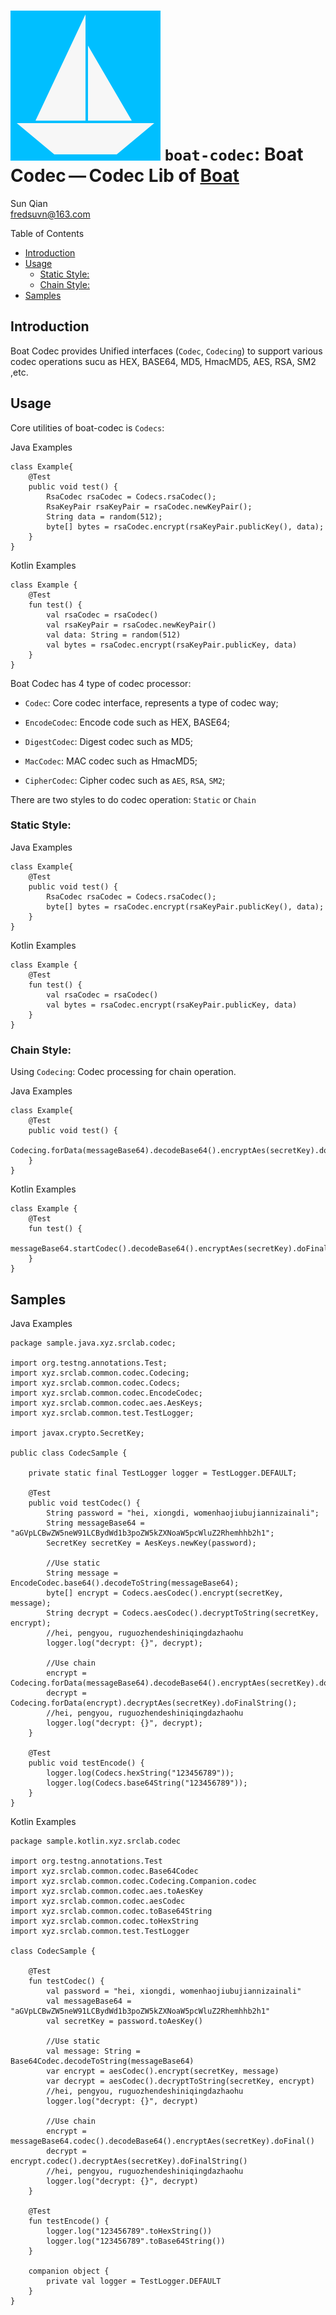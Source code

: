 # <span class="image">![Boat Codec](../../logo.svg)</span> `boat-codec`: Boat Codec — Codec Lib of [Boat](../../README.md)

<span id="author" class="author">Sun Qian</span>  
<span id="email" class="email"><fredsuvn@163.com></span>  

Table of Contents

-   [Introduction](#_introduction)
-   [Usage](#_usage)
    -   [Static Style:](#_static_style)
    -   [Chain Style:](#_chain_style)
-   [Samples](#_samples)

## Introduction

Boat Codec provides Unified interfaces (`Codec`, `Codecing`) to support
various codec operations sucu as HEX, BASE64, MD5, HmacMD5, AES, RSA,
SM2 ,etc.

## Usage

Core utilities of boat-codec is `Codecs`:

Java Examples

    class Example{
        @Test
        public void test() {
            RsaCodec rsaCodec = Codecs.rsaCodec();
            RsaKeyPair rsaKeyPair = rsaCodec.newKeyPair();
            String data = random(512);
            byte[] bytes = rsaCodec.encrypt(rsaKeyPair.publicKey(), data);
        }
    }

Kotlin Examples

    class Example {
        @Test
        fun test() {
            val rsaCodec = rsaCodec()
            val rsaKeyPair = rsaCodec.newKeyPair()
            val data: String = random(512)
            val bytes = rsaCodec.encrypt(rsaKeyPair.publicKey, data)
        }
    }

Boat Codec has 4 type of codec processor:

-   `Codec`: Core codec interface, represents a type of codec way;

-   `EncodeCodec`: Encode code such as HEX, BASE64;

-   `DigestCodec`: Digest codec such as MD5;

-   `MacCodec`: MAC codec such as HmacMD5;

-   `CipherCodec`: Cipher codec such as `AES`, `RSA`, `SM2`;

There are two styles to do codec operation: `Static` or `Chain`

### Static Style:

Java Examples

    class Example{
        @Test
        public void test() {
            RsaCodec rsaCodec = Codecs.rsaCodec();
            byte[] bytes = rsaCodec.encrypt(rsaKeyPair.publicKey(), data);
        }
    }

Kotlin Examples

    class Example {
        @Test
        fun test() {
            val rsaCodec = rsaCodec()
            val bytes = rsaCodec.encrypt(rsaKeyPair.publicKey, data)
        }
    }

### Chain Style:

Using `Codecing`: Codec processing for chain operation.

Java Examples

    class Example{
        @Test
        public void test() {
            Codecing.forData(messageBase64).decodeBase64().encryptAes(secretKey).doFinal();
        }
    }

Kotlin Examples

    class Example {
        @Test
        fun test() {
            messageBase64.startCodec().decodeBase64().encryptAes(secretKey).doFinal()
        }
    }

## Samples

Java Examples

    package sample.java.xyz.srclab.codec;

    import org.testng.annotations.Test;
    import xyz.srclab.common.codec.Codecing;
    import xyz.srclab.common.codec.Codecs;
    import xyz.srclab.common.codec.EncodeCodec;
    import xyz.srclab.common.codec.aes.AesKeys;
    import xyz.srclab.common.test.TestLogger;

    import javax.crypto.SecretKey;

    public class CodecSample {

        private static final TestLogger logger = TestLogger.DEFAULT;

        @Test
        public void testCodec() {
            String password = "hei, xiongdi, womenhaojiubujiannizainali";
            String messageBase64 = "aGVpLCBwZW5neW91LCBydWd1b3poZW5kZXNoaW5pcWluZ2Rhemhhb2h1";
            SecretKey secretKey = AesKeys.newKey(password);

            //Use static
            String message = EncodeCodec.base64().decodeToString(messageBase64);
            byte[] encrypt = Codecs.aesCodec().encrypt(secretKey, message);
            String decrypt = Codecs.aesCodec().decryptToString(secretKey, encrypt);
            //hei, pengyou, ruguozhendeshiniqingdazhaohu
            logger.log("decrypt: {}", decrypt);

            //Use chain
            encrypt = Codecing.forData(messageBase64).decodeBase64().encryptAes(secretKey).doFinal();
            decrypt = Codecing.forData(encrypt).decryptAes(secretKey).doFinalString();
            //hei, pengyou, ruguozhendeshiniqingdazhaohu
            logger.log("decrypt: {}", decrypt);
        }

        @Test
        public void testEncode() {
            logger.log(Codecs.hexString("123456789"));
            logger.log(Codecs.base64String("123456789"));
        }
    }

Kotlin Examples

    package sample.kotlin.xyz.srclab.codec

    import org.testng.annotations.Test
    import xyz.srclab.common.codec.Base64Codec
    import xyz.srclab.common.codec.Codecing.Companion.codec
    import xyz.srclab.common.codec.aes.toAesKey
    import xyz.srclab.common.codec.aesCodec
    import xyz.srclab.common.codec.toBase64String
    import xyz.srclab.common.codec.toHexString
    import xyz.srclab.common.test.TestLogger

    class CodecSample {

        @Test
        fun testCodec() {
            val password = "hei, xiongdi, womenhaojiubujiannizainali"
            val messageBase64 = "aGVpLCBwZW5neW91LCBydWd1b3poZW5kZXNoaW5pcWluZ2Rhemhhb2h1"
            val secretKey = password.toAesKey()

            //Use static
            val message: String = Base64Codec.decodeToString(messageBase64)
            var encrypt = aesCodec().encrypt(secretKey, message)
            var decrypt = aesCodec().decryptToString(secretKey, encrypt)
            //hei, pengyou, ruguozhendeshiniqingdazhaohu
            logger.log("decrypt: {}", decrypt)

            //Use chain
            encrypt = messageBase64.codec().decodeBase64().encryptAes(secretKey).doFinal()
            decrypt = encrypt.codec().decryptAes(secretKey).doFinalString()
            //hei, pengyou, ruguozhendeshiniqingdazhaohu
            logger.log("decrypt: {}", decrypt)
        }

        @Test
        fun testEncode() {
            logger.log("123456789".toHexString())
            logger.log("123456789".toBase64String())
        }

        companion object {
            private val logger = TestLogger.DEFAULT
        }
    }
